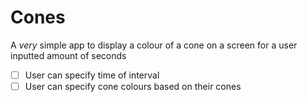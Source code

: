 # Cones 

A *very* simple app to display a colour of a cone on a screen for a user inputted amount of seconds

 - [ ] User can specify time of interval
 - [ ] User can specify cone colours based on their cones